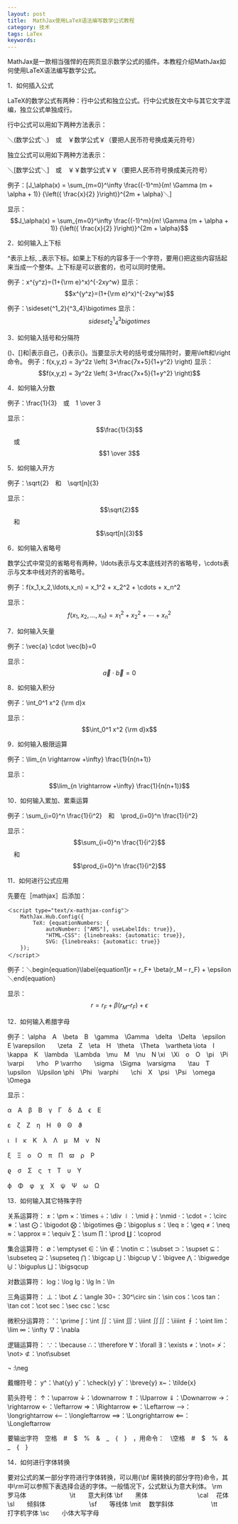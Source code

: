 ```yaml
---
layout: post
title:  MathJax使用LaTeX语法编写数学公式教程
category: 技术
tags: LaTex
keywords:
---
```


 MathJax是一款相当强悍的在网页显示数学公式的插件。本教程介绍MathJax如何使用LaTeX语法编写数学公式。

1．如何插入公式

LaTeX的数学公式有两种：行中公式和独立公式。行中公式放在文中与其它文字混编，独立公式单独成行。

行中公式可以用如下两种方法表示：

＼(数学公式＼)　或　￥数学公式￥（要把人民币符号换成美元符号）

独立公式可以用如下两种方法表示：

＼[数学公式＼]　或　￥￥数学公式￥￥（要把人民币符号换成美元符号）

例子：\[J_\alpha(x) = \sum_{m=0}^\infty \frac{(-1)^m}{m! \Gamma (m + \alpha + 1)} {\left({ \frac{x}{2} }\right)}^{2m + \alpha}＼]

显示：
$$J_\alpha(x) = \sum_{m=0}^\infty \frac{(-1)^m}{m! \Gamma (m + \alpha + 1)} {\left({ \frac{x}{2} }\right)}^{2m + \alpha}$$


 2．如何输入上下标

^表示上标, _表示下标。如果上下标的内容多于一个字符，要用{}把这些内容括起来当成一个整体。上下标是可以嵌套的，也可以同时使用。

例子：x^{y^z}=(1+{\rm e}^x)^{-2xy^w}
显示：$$x^{y^z}=(1+{\rm e}^x)^{-2xy^w}$$

例子：\sideset{^1_2}{^3_4}\bigotimes
显示：
$$sideset{^1_2}{^3_4}bigotimes$$

 3．如何输入括号和分隔符

()、[]和|表示自己，\{\}表示{}。当要显示大号的括号或分隔符时，要用\left和\right命令。
 例子：f(x,y,z) = 3y^2z \left( 3+\frac{7x+5}{1+y^2} \right)
显示：$$f(x,y,z) = 3y^2z \left( 3+\frac{7x+5}{1+y^2} \right)$$



 4．如何输入分数

例子：\frac{1}{3}　或　1 \over 3

显示：$$\frac{1}{3}$$　或　$$1 \over 3$$

 5．如何输入开方

例子：\sqrt{2}　和　\sqrt[n]{3}

显示：$$\sqrt{2}$$　和　$$\sqrt[n]{3}$$

 6．如何输入省略号

数学公式中常见的省略号有两种，\ldots表示与文本底线对齐的省略号，\cdots表示与文本中线对齐的省略号。

例子：f(x_1,x_2,\ldots,x_n) = x_1^2 + x_2^2 + \cdots + x_n^2

显示：$$ f(x_1,x_2,\ldots,x_n) = x_1^2 + x_2^2 + \cdots + x_n^2 $$

 7．如何输入矢量

例子：\vec{a} \cdot \vec{b}=0

显示：$$\vec{a} \cdot \vec{b}=0$$


8．如何输入积分

例子：\int_0^1 x^2 {\rm d}x

显示：$$\int_0^1 x^2 {\rm d}x$$

9．如何输入极限运算

例子：\lim_{n \rightarrow +\infty} \frac{1}{n(n+1)}

显示：$$\lim_{n \rightarrow +\infty} \frac{1}{n(n+1)}$$

10．如何输入累加、累乘运算

例子：\sum_{i=0}^n \frac{1}{i^2}　和　\prod_{i=0}^n \frac{1}{i^2}

显示：$$\sum_{i=0}^n \frac{1}{i^2}$$　和　$$\prod_{i=0}^n \frac{1}{i^2}$$

11．如何进行公式应用

先要在［mathjax］后添加：

    ＜script type="text/x-mathjax-config"＞
        MathJax.Hub.Config({
            TeX: {equationNumbers: {
                autoNumber: ["AMS"], useLabelIds: true}},
                "HTML-CSS": {linebreaks: {automatic: true}},
                SVG: {linebreaks: {automatic: true}}
        });
    ＜/script＞

例子：＼begin{equation}\label{equation1}r = r_F+ \beta(r_M – r_F) + \epsilon＼end{equation}

显示：
$$r = r_F+ \beta(r_M – r_F) + \epsilon$$


12．如何输入希腊字母

例子：
\alpha　A　\beta　B　\gamma　\Gamma　\delta　\Delta　\epsilon　E
\varepsilon　　\zeta　Z　\eta　H　\theta　\Theta　\vartheta
\iota　I　\kappa　K　\lambda　\Lambda　\mu　M　\nu　N
\xi　\Xi　o　O　\pi　\Pi　\varpi　　\rho　P
\varrho　　\sigma　\Sigma　\varsigma　　\tau　T　\upsilon　\Upsilon
\phi　\Phi　\varphi　　\chi　X　\psi　\Psi　\omega　\Omega

显示：

α　A　β　B　γ　Γ　δ　Δ　ϵ　E

ε　ζ　Z　η　H　θ　Θ　ϑ

ι　I　κ　K　λ　Λ　μ　M　ν　N

ξ　Ξ　o　O　π　Π　ϖ　ρ　P

ϱ　σ　Σ　ς　τ　T　υ　Υ

ϕ　Φ　φ　χ　X　ψ　Ψ　ω　Ω

13．如何输入其它特殊字符

关系运算符：
±：\pm
×：\times
÷：\div
∣：\mid
∤：\nmid
⋅：\cdot
∘：\circ
∗：\ast
⨀：\bigodot
⨂：\bigotimes
⨁：\bigoplus
≤：\leq
≥：\geq
≠：\neq
≈：\approx
≡：\equiv
∑：\sum
∏：\prod
∐：\coprod

集合运算符：
∅：\emptyset
∈：\in
∉：\notin
⊂：\subset
⊃：\supset
⊆：\subseteq
⊇：\supseteq
⋂：\bigcap
⋃：\bigcup
⋁：\bigvee
⋀：\bigwedge
⨄：\biguplus
⨆：\bigsqcup

对数运算符：
log：\log
lg：\lg
ln：\ln

三角运算符：
⊥：\bot
∠：\angle
30∘：30^\circ
sin：\sin
cos：\cos
tan：\tan
cot：\cot
sec：\sec
csc：\csc

微积分运算符：
′：\prime
∫：\int
∬：\iint
∭：\iiint
∬∬：\iiiint
∮：\oint
lim：\lim
∞：\infty
∇：\nabla

逻辑运算符：
∵：\because
∴：\therefore
∀：\forall
∃：\exists
≠：\not=
≯：\not>
⊄：\not\subset

¬ :\neg

戴帽符号：
y^：\hat{y}
yˇ：\check{y}
y˘：\breve{y}
x~：\tilde{x}

箭头符号：
↑：\uparrow
↓：\downarrow
⇑：\Uparrow
⇓：\Downarrow
→：\rightarrow
←：\leftarrow
⇒：\Rightarrow
⇐：\Leftarrow
⟶：\longrightarrow
⟵：\longleftarrow
⟹：\Longrightarrow
⟸：\Longleftarrow

要输出字符　空格　#　$　%　&　_　{　}　，用命令：　\空格　\#　\$　\%　\&　\_　\{　\}

14．如何进行字体转换

要对公式的某一部分字符进行字体转换，可以用{\bf 需转换的部分字符}命令，其中\rm可以参照下表选择合适的字体。一般情况下，公式默认为意大利体。
\rm　　罗马体　　　　　　　\it　　意大利体
\bf　　黑体　　　　　　　　\cal 　花体
\sl　　倾斜体　　　　　　　\sf　　等线体
\mit 　数学斜体　　　　　　\tt　　打字机字体
\sc　　小体大写字母
